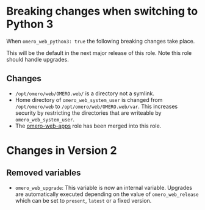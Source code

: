 # Breaking changes when switching to Python 3
When `omero_web_python3: true` the following breaking changes take place.

This will be the default in the next major release of this role.
Note this role should handle upgrades.

## Changes
- `/opt/omero/web/OMERO.web/` is a directory not a symlink.
- Home directory of `omero_web_system_user` is changed from `/opt/omero/web` to `/opt/omero/web/OMERO.web/var`.
  This increases security by restricting the directories that are writeable by `omero_web_system_user`.
- The [omero-web-apps](https://galaxy.ansible.com/ome/omero_web_apps) role has been merged into this role.


# Changes in Version 2

## Removed variables
- `omero_web_upgrade`: This variable is now an internal variable.
  Upgrades are automatically executed depending on the value of `omero_web_release` which can be set to `present`, `latest` or a fixed version.
